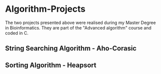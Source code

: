 # Algorithm-Projects
The two projects presented above were realised during my Master Degree in Bioinformatics. They are part of the "Advanced algorithm" course and coded in C. 

## String Searching Algorithm - Aho-Corasic

## Sorting Algorithm - Heapsort

